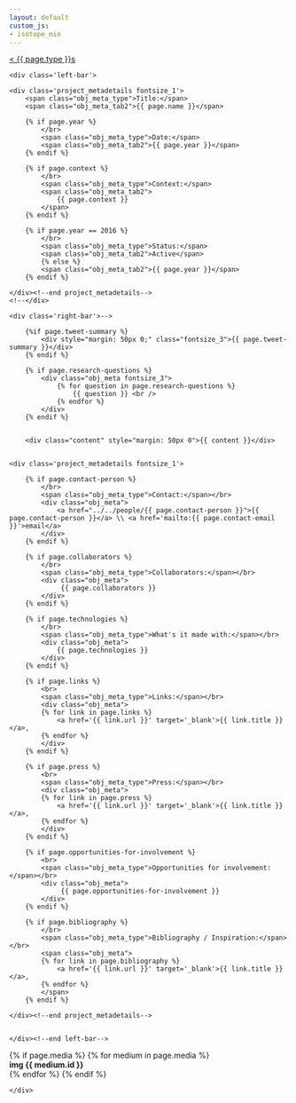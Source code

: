 ```yaml
---
layout: default
custom_js:
- isotope_min
---
```



<script type="text/javascript">
	function show_popup(type,image,url){
		$('.media_popup').show();
		var content_w = 0;
		var content_h = 0;
		var content = new Image();
		content.onload = function() {
			content_w = this.width;
			content_h = this.height;
			if(content_h > $('.media_popup .inner').height()){
				content.height = $('.media_popup .inner').height();
			}
		}
		content.src = '../../assets/projects/{{ page.slug }}/'+image;
		if(type == "vimeo"){
			content = '<iframe src="'+url+'" width="640" height="360" frameborder="0" webkitallowfullscreen mozallowfullscreen allowfullscreen></iframe>'
		}
		$('.media_popup .inner').html(content);
	}
	function hide_popup(){
		$('.media_popup').hide();
	}
	function myFunction(){
		console.log('load')
	}
</script>


<div class="nav fontsize_1">
	<a class="fontcolor_b" href="/{{ page.type }}s">< {{ page.type }}s</a> 
</div>


<div class='project'>
<div class='project_left'><div class='project_inner'>

	<div class='left-bar'>
	
	<div class='project_metadetails fontsize_1'>
		<span class="obj_meta_type">Title:</span>
		<span class="obj_meta_tab2">{{ page.name }}</span>

		{% if page.year %}
			</br>
			<span class="obj_meta_type">Date:</span>
			<span class="obj_meta_tab2">{{ page.year }}</span>
		{% endif %}
		
		{% if page.context %}
			</br>
			<span class="obj_meta_type">Context:</span>
			<span class="obj_meta_tab2">
				{{ page.context }}
			</span>
		{% endif %}

		{% if page.year == 2016 %}
			</br>
			<span class="obj_meta_type">Status:</span>
			<span class="obj_meta_tab2">Active</span>
			{% else %}
			<span class="obj_meta_tab2">{{ page.year }}</span>
		{% endif %}	
			
	</div><!--end project_metadetails-->	
	<!--</div>
	
	<div class='right-bar'>-->
	
		{%if page.tweet-summary %}
			<div style="margin: 50px 0;" class="fontsize_3">{{ page.tweet-summary }}</div>
		{% endif %}
	
		{% if page.research-questions %}
			<div class="obj_meta fontsize_3">
				{% for question in page.research-questions %}
					{{ question }} <br />
				{% endfor %}
			</div>
		{% endif %}	
	
		
		<div class="content" style="margin: 50px 0">{{ content }}</div>
	

	<div class='project_metadetails fontsize_1'>
			
		{% if page.contact-person %}
			</br>
			<span class="obj_meta_type">Contact:</span></br>
			<div class="obj_meta">
				<a href="../../people/{{ page.contact-person }}">{{ page.contact-person }}</a> \\ <a href='mailto:{{ page.contact-email }}'>email</a>
			</div>
		{% endif %}
		
		{% if page.collaborators %}
			</br>
			<span class="obj_meta_type">Collaborators:</span></br>
			<div class="obj_meta">
				 {{ page.collaborators }}
			</div>
		{% endif %}				
		
		{% if page.technologies %}
			</br>
			<span class="obj_meta_type">What's it made with:</span></br>
			<div class="obj_meta">
				{{ page.technologies }}
			</div>
		{% endif %}

		{% if page.links %}
			<br>
			<span class="obj_meta_type">Links:</span></br>
			<div class="obj_meta">
			{% for link in page.links %}
				<a href='{{ link.url }}' target='_blank'>{{ link.title }}</a>,
			{% endfor %}
			</div>
		{% endif %}		

		{% if page.press %}
			<br>
			<span class="obj_meta_type">Press:</span></br>
			<div class="obj_meta">
			{% for link in page.press %}
				<a href='{{ link.url }}' target='_blank'>{{ link.title }}</a>,
			{% endfor %}
			</div>
		{% endif %}		

		{% if page.opportunities-for-involvement %}
			<br>
			<span class="obj_meta_type">Opportunities for involvement:</span></br>
			<div class="obj_meta">
				 {{ page.opportunities-for-involvement }}			
			</div>
		{% endif %}		
			
		{% if page.bibliography %}
			</br>
			<span class="obj_meta_type">Bibliography / Inspiration:</span></br>
			<span class="obj_meta">
			{% for link in page.bibliography %}
				<a href='{{ link.url }}' target='_blank'>{{ link.title }}</a>,
			{% endfor %}
			</span>
		{% endif %}	

	</div><!--end project_metadetails-->	

		
	</div><!--end left-bar-->

</div></div><!--end .project_left .project_inner-->

<div class='project_right fontsize_1'><div class='project_inner'>
	<div class="grid-sizer"></div>
	{% if page.media %}
		{% for medium in page.media %}
			<div class="grid-item short {{ medium.stat }}">
				<div class="elem_inner" onclick="show_popup('{{ medium.type }}','{{ medium.image }}','{{ medium.url }}')">
					<div class="image cover medium_thumb" style="background-image:url('../../assets/projects/{{ page.slug }}/{{ medium.image }}')">
					</div>
					<div class='text'>
						<span class="sub-title"><b>img {{ medium.id }}</b></span>
					</div>
				</div>	
			</div>
		{% endfor %}
	{% endif %}	

</div></div><!--end .project_right .project_inner-->



</div>
<style>

</style>


<div class="media_popup" onclick="hide_popup()">
	<div class="inner">

	</div>
</div>







